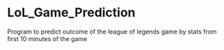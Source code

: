 # LoL_Game_Prediction
Program to predict outcome of the league of legends game by stats from first 10 minutes of the game  
